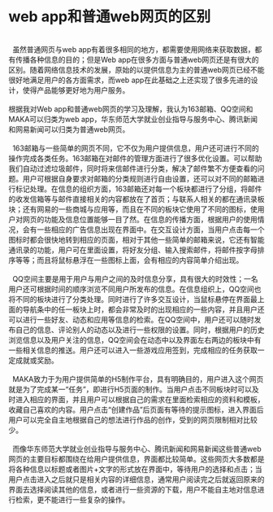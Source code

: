 # web app和普通web网页的区别
<br>&nbsp; 虽然普通网页与web app有着很多相同的地方，都需要使用网络来获取数据，都有传播各种信息的目的；但是Web app在很多方面与普通web网页还是有很大的区别。随着网络信息技术的发展，原始的以提供信息为主的普通web网页已经不能很好地满足用户的各方面需求，而web app在此基础之上还实现了很多先进的设计，使得产品能够更好地为用户服务。<br/>
<br>根据我对Web app和普通web网页的学习及理解，我认为163邮箱、QQ空间和MAKA可以归类为web app，华东师范大学就业创业指导与服务中心、腾讯新闻和网易新闻可以归类为普通web网页。<br/>
<br>&nbsp; 163邮箱与一些简单的网页不同，它不仅为用户提供信息，用户还可进行不同的操作完成各类任务。163邮箱在对邮件的管理方面进行了很多优化设置。可以帮助我们自动过滤垃圾邮件，同时将来信邮件进行分类，解决了邮件繁不方便查看的问题。用户可根据自身要求对邮箱的分类规则进行自由设置，还可以对不同的邮箱进行标记处理。在信息的组织方面，163邮箱还对每一个板块都进行了分组，将邮件的收发信箱等与邮件直接相关的内容都放在了首页；与联系人相关的都在通讯录板块；还有网易的一些商城与应用等，而且在不同的板块它使用了不同的图标，使用户对网页的功能及信息位置能够一目了然。在信息的传播方面，根据用户的使用情况，会有一些相应的广告信息出现在界面中。在交互设计方面，当用户点击每一个图标时都会很快地转到相应的页面，相对于其他一些简单的邮箱来说，它还有智能通讯录的功能，用户可在里面设置，将好友分组、输入搜索邮件，将邮件按字母排序等等；而且将鼠标悬浮在一些图标上面，会有相应的内容简单介绍出现。<br/>
<br>&nbsp; QQ空间主要是用于用户与用户之间的及时信息分享，具有很大的时效性；一名用户还可根据时间的顺序浏览不同用户所发布的信息。在信息组织上，QQ空间也将不同的板块进行了分类处理。同时进行了许多交互设计，当鼠标悬停在界面最上面的导航条中的任一板块上时，都会非常及时的出现相应的一些内容，并且用户还可以进行一些好友、动态和应用等信息的检索。在QQ空间中，用户还可以随时发布自己的信息、评论别人的动态以及进行一些权限的设置。同时，根据用户的历史浏览信息以及用户关注的信息，QQ空间会在动态中以及界面左右两边的板块中有一些相关信息的推送。用户还可以进入一些游戏应用签到，完成相应的任务获取一定成就或奖励。<br/>
<br>&nbsp; MAKA致力于为用户提供简单的H5制作平台，具有明确目的，用户进入这个网页就是为了完成某一“任务”，即进行H5页面的制作。当用户点击不同板块时可以及时进入相应的界面，并且用户可以根据自己的需求在里面检索相应的资料和模板，收藏自己喜欢的内容。用户点击“创建作品”后页面有等待的提示图标，进入界面后用户可以完全自主地根据自己的想法进行作品的创作，受到的网页限制相对比较少。<br/>
<br>&nbsp; 而像华东师范大学就业创业指导与服务中心、腾讯新闻和网易新闻这些普通web网页的主要目标都围绕在给用户提供信息，界面都比较简单。这些网页大多数都是将各种信息以标题或者图片+文字的形式放在界面中，等待用户的选择和点击；当用户点击进入之后就只是相关内容的详细信息，通常用户阅读完之后就返回原来的界面去选择阅读其他的信息，或者进行一些资源的下载，用户不能自主地对信息进行检索，更不能进行一些复杂的操作。<br/>
